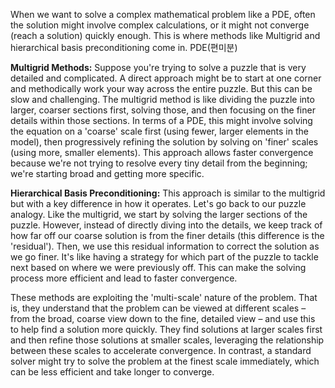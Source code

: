 When we want to solve a complex mathematical problem like a PDE, often the solution might involve complex calculations, or it might not converge (reach a solution) quickly enough. This is where methods like Multigrid and hierarchical basis preconditioning come in.
PDE(편미분)

**Multigrid Methods:** Suppose you're trying to solve a puzzle that is very detailed and complicated. A direct approach might be to start at one corner and methodically work your way across the entire puzzle. But this can be slow and challenging. The multigrid method is like dividing the puzzle into larger, coarser sections first, solving those, and then focusing on the finer details within those sections. In terms of a PDE, this might involve solving the equation on a 'coarse' scale first (using fewer, larger elements in the model), then progressively refining the solution by solving on 'finer' scales (using more, smaller elements). This approach allows faster convergence because we're not trying to resolve every tiny detail from the beginning; we're starting broad and getting more specific.

**Hierarchical Basis Preconditioning:** This approach is similar to the multigrid but with a key difference in how it operates. Let's go back to our puzzle analogy. Like the multigrid, we start by solving the larger sections of the puzzle. However, instead of directly diving into the details, we keep track of how far off our coarse solution is from the finer details (this difference is the 'residual'). Then, we use this residual information to correct the solution as we go finer. It's like having a strategy for which part of the puzzle to tackle next based on where we were previously off. This can make the solving process more efficient and lead to faster convergence.

These methods are exploiting the 'multi-scale' nature of the problem. That is, they understand that the problem can be viewed at different scales – from the broad, coarse view down to the fine, detailed view – and use this to help find a solution more quickly. They find solutions at larger scales first and then refine those solutions at smaller scales, leveraging the relationship between these scales to accelerate convergence. In contrast, a standard solver might try to solve the problem at the finest scale immediately, which can be less efficient and take longer to converge.
